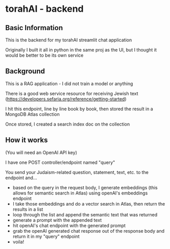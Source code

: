 # torahAI - backend

## Basic Information

This is the backend for my torahAI streamlit chat application

Originally I built it all in python in the same proj as the UI, but I thought it would be better to be its own service


## Background

This is a RAG application - I did not train a model or anything

There is a good web service resource for receiving Jewish text (https://developers.sefaria.org/reference/getting-started)

I hit this endpoint, line by line book by book, then stored the result in a MongoDB Atlas collection

Once stored, I created a search index doc on the collection


## How it works

(You will need an OpenAI API key)

I have one POST controller/endpoint named "query"

You send your Judaism-related question, statement, text, etc. to the endpoint and...

  - based on the query in the request body, I generate embeddings (this allows for semantic search in Atlas) using openAI's embeddings endpoint
  - I take those embeddings and do a vector search in Atlas, then return the results in a list
  - loop through the list and append the semantic text that was returned
  - generate a prompt with the appended text
  - hit openAI's chat endpoint with the generated prompt
  - grab the openAI generated chat response out of the response body and return it in my "query" endpoint
  - voila!
